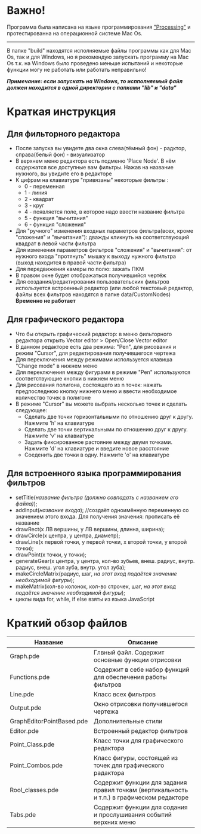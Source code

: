 Важно!
=====================

Программа была написана на языке программирования ["Processing"](https://processing.org/download/) и протестированна на операционной системе Mac Os.
***
В папке "build" находятся исполняемые файлы программы как для Mac Os, так и для Windows, но я рекомендую запускать программу на Mac Os т.к. на Windows было проведено меньше испытаний и некоторые функции могу не работать или работать неправильно!

***Примечание: если запускать на Windows, то испполняемый файл должен находится в одной директории с папками "lib" и "data"***

Краткая инструкция
==================

Для фильторного редактора
-------------------------
* После запуска вы увидете два окна слева(тёмный фон) - радктор, справа(белый фон) - визуализатор
* В верхнем меню редактора есть подменю 'Place Node'. В нём содержатся все доступные вам фильтры. Нажав на название нужного, вы увидите его в редакторе
* К цифрам на клавиатуре "привязаны" некоторые фильтры :
  * 0 - переменная
  * 1 - линия
  * 2 - квадрат
  * 3 - круг
  * 4 - появляется поле, в которое надо ввести название фильтра
  * 5 - функция "вычитания"
  * 6 - функция "сложения"
* Для "ручного" изменения входных параметров фильтра(всех, кроме "сложения" и "вычитания"): дважды кликнуть на соответствующий квадрат в левой части фильтра
* Для изменения параметров фильтров "сложения" и "вычитания": от нужного входа "протянуть" мышку к выходу нужного фильтра (выход находится в правой части фильтра)
* Для передвижения камеры по полю: зажать ПКМ
* В правом окне будет отображаться получившийся чертёж
* Для создания/редактирования пользовательских фильтров используется встроенный редактор (или любой текстовый редактор, файлы всех фильтров находятся в папке data/CustomNodes) **Временно не работает**

Для графического редактора
-------------------------
* Что бы открыть графический редактор: в меню фильторного редактора открыть Vector editor > Open/Close Vector editor
* В данном редакторе есть два режима: "Pen", для рисования и режим "Cursor", для редактирования получившегося чертежа
* Для переключения между режимами используется клавиша "Change mode" в нижнем меню
* Для переключения между фигурами в режиме "Pen" используются соответствующие кнопки в нижнем меню
* Для рисования полигона, состоящего из n точек: нажать предпоследнюю кнопку нижнего меню и ввести необходимое количество точек в полигоне
* В режиме "Cursor" вы можете выбрать несколько точек и сделать следующее:
  * Сделать две точки горизонтальными по отношению друг к другу. Нажмите 'h' на клавиатуре
  * Сделать две точки вертикальными по отношению друг к другу. Нажмите 'v' на клавиатуре
  * Задать фиксированное растояние между двумя точками. Нажмите 'd' на клавиатуре и введите новое расстояние
  * Соеденить две точки в одну. Нажмите 'o' на клавиатуре

Для встроенного языка программирования фильтров
----------------------------------------------
* setTitle(*название фильтра (должно совпадать с названием его файла)*);
* addInput(*название входа*); //создаёт одноимённую переменную со значением этого входа. Для получения значения: прописать её название
* drawRect(x ЛВ вершины, y ЛВ вершины, длинна, ширина);
* drawCircle(x центра, y центра, диаметр);
* drawLine(x первой точки, y первой точки, x второй точки, y второй точки);
* drawPoint(x точки, y точки);
* generateGear(x центра, y центра, кол-во зубьев, внеш. радиус, внутр. радиус, внеш. угол зуба, внутр. угол зуба);
* makeCircleMatrix(радиус, шаг, *на этот вход подаётся значение необходимой фигуры*);
* makeMatrix(кол-во колонок, кол-во строчек, шаг, *на этот вход подаётся значение необходимой фигуры*);
* циклы вида for, while, if else взяты из языка JavaScript

Краткий обзор файлов
====================

Название                     |  Описание
-----------------------------|-----------------------------
Graph.pde                    | Глвный файл. Содержит основные функции отрисовки
Functions.pde                | Содержит в себе набор функций для обеспечения работы фильтров
Line.pde                     | Класс всех фильтров
Output.pde                   | Окно отрисовки получившегося чертежа
GraphEditorPointBased.pde    | Дополнительные стили
Editor.pde                   | Встроенный редактор фильтров
Point_Class.pde              | Класс точки для графического редактора
Point_Combos.pde             | Класс фигуры, состоящей из точек для графического радактора
Rool_classes.pde             | Содержит функции для задания правил точкам (вертикальность и т.п.) в графическом редакторе
Tabs.pde                     | Содержит функции для содания и прослушивания событий верхних меню
